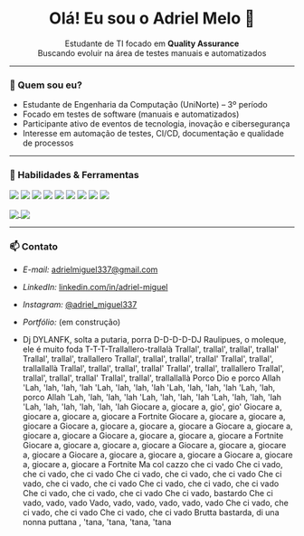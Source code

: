 <h1 align="center">Olá! Eu sou o Adriel Melo 👋</h1>

<p align="center">
  Estudante de TI focado em <strong>Quality Assurance</strong><br/>
  Buscando evoluir na área de testes manuais e automatizados
</p>

---

### 💼 Quem sou eu?

- Estudante de Engenharia da Computação (UniNorte) – 3º período
- Focado em testes de software (manuais e automatizados)
- Participante ativo de eventos de tecnologia, inovação e cibersegurança
- Interesse em automação de testes, CI/CD, documentação e qualidade de processos

---

### 🚀 Habilidades & Ferramentas

<p>
  <img src="https://img.shields.io/badge/Postman-F26635?style=flat&logo=postman&logoColor=white"/>
  <img src="https://img.shields.io/badge/Selenium-43B02A?style=flat&logo=selenium&logoColor=white"/>
  <img src="https://img.shields.io/badge/Cypress-17202C?style=flat&logo=cypress&logoColor=white"/>
  <img src="https://img.shields.io/badge/Jira-0052CC?style=flat&logo=jira&logoColor=white"/>
  <img src="https://img.shields.io/badge/TestRail-05122A?style=flat&logoColor=white"/>
  <img src="https://img.shields.io/badge/GitHub-181717?style=flat&logo=github&logoColor=white"/>
  <img src="https://img.shields.io/badge/MySQL-4479A1?style=flat&logo=mysql&logoColor=white"/>
  <img src="https://img.shields.io/badge/HTML5-E34F26?style=flat&logo=html5&logoColor=white"/>
  <img src="https://img.shields.io/badge/CSS3-1572B6?style=flat&logo=css3&logoColor=white"/>
</p>

<a href="https://github.com/anuraghazra/github-readme-stats">
    <img
      align="center"
      src="https://github-readme-stats.vercel.app/api/top-langs/?username=Adriel337&layout=compact&langs_count=7&theme=dracula"
    />
  </a>
  <a href="h
  <a href="https://github.com/anuraghazra/github-readme-stats">
    <img align="center" src="https://github-readme-stats.vercel.app/api?username=Adriel337&show_icons=true&count_private=true&theme=radical&hide=issues" />
  </a>

---

### 📫 Contato

- *E-mail:* adrielmiguel337@gmail.com 
- *LinkedIn:* [linkedin.com/in/adriel-miguel](https://www.linkedin.com/in/adriel-miguel/)  
- *Instagram:* [@adriel_miguel337](https://www.instagram.com/adriel_miguel337/)  
- *Portfólio:* (em construção)

- Dj DYLANFK, solta a putaria, porra
D-D-D-D-DJ Raulipues, o moleque, ele é muito foda
T-T-T-Trallallero-trallalà
Trallal', trallal', trallal', trallal'
Trallal', trallal', trallallero
Trallal', trallal', trallal', trallal'
Trallal', trallal', trallallallà
Trallal', trallal', trallal', trallal'
Trallal', trallal', trallallero
Trallal', trallal', trallal', trallal'
Trallal', trallal', trallallallà
Porco Dio e porco Allah
'Lah, 'lah, 'lah, 'lah
'Lah, 'lah, 'lah, 'lah
'Lah, 'lah, 'lah, 'lah
'Lah, 'lah, porco Allah
'Lah, 'lah, 'lah, 'lah
'Lah, 'lah, 'lah, 'lah
'Lah, 'lah, 'lah, 'lah
'Lah, 'lah, 'lah, 'lah, 'lah, 'lah
Giocare a, giocare a, gio', gio'
Giocare a, giocare a, giocare a, giocare a Fortnite
Giocare a, giocare a, giocare a, giocare a
Giocare a, giocare a, giocare a, giocare a
Giocare a, giocare a, giocare a, giocare a
Giocare a, giocare a, giocare a, giocare a Fortnite
Giocare a, giocare a, giocare a, giocare a
Giocare a, giocare a, giocare a, giocare a
Giocare a, giocare a, giocare a, giocare a
Giocare a, giocare a, giocare a, giocare a Fortnite
Ma col cazzo che ci vado
Che ci vado, che ci vado, che ci vado
Che ci vado, che ci vado, che ci vado
Che ci vado, che ci vado, che ci vado
Che ci vado, che ci vado, che ci vado
Che ci vado, che ci vado, che ci vado
Che ci vado, bastardo
Che ci vado, vado, vado
Vado, vado, vado, vado, vado, vado
Che ci vado, che ci vado, che ci vado
Che ci vado, che ci vado
Brutta bastarda, di una nonna puttana , 'tana, 'tana, 'tana, 'tana
